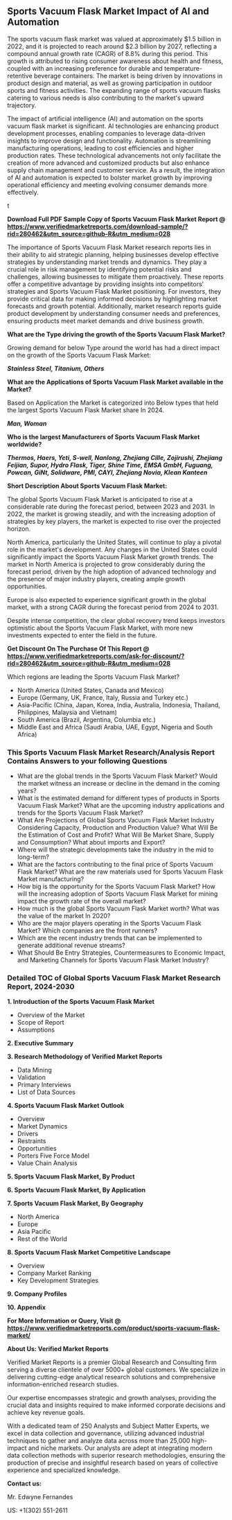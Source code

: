 <h2>Sports Vacuum Flask Market Impact of AI and Automation</h2><p>The sports vacuum flask market was valued at approximately $1.5 billion in 2022, and it is projected to reach around $2.3 billion by 2027, reflecting a compound annual growth rate (CAGR) of 8.8% during this period. This growth is attributed to rising consumer awareness about health and fitness, coupled with an increasing preference for durable and temperature-retentive beverage containers. The market is being driven by innovations in product design and material, as well as growing participation in outdoor sports and fitness activities. The expanding range of sports vacuum flasks catering to various needs is also contributing to the market's upward trajectory.</p><p>The impact of artificial intelligence (AI) and automation on the sports vacuum flask market is significant. AI technologies are enhancing product development processes, enabling companies to leverage data-driven insights to improve design and functionality. Automation is streamlining manufacturing operations, leading to cost efficiencies and higher production rates. These technological advancements not only facilitate the creation of more advanced and customized products but also enhance supply chain management and customer service. As a result, the integration of AI and automation is expected to bolster market growth by improving operational efficiency and meeting evolving consumer demands more effectively.</p>t</p><p id="" class=""><strong>Download Full PDF Sample Copy of Sports Vacuum Flask Market Report @ <a href="https://www.verifiedmarketreports.com/download-sample/?rid=280462&utm_source=github-R&utm_medium=028" target="_blank">https://www.verifiedmarketreports.com/download-sample/?rid=280462&utm_source=github-R&utm_medium=028</a></strong></p><p>The importance of&nbsp;Sports Vacuum Flask Market research reports lies in their ability to aid strategic planning, helping businesses develop effective strategies by understanding market trends and dynamics. They play a crucial role in risk management by identifying potential risks and challenges, allowing businesses to mitigate them proactively. These reports offer a competitive advantage by providing insights into competitors' strategies and Sports Vacuum Flask Market positioning. For investors, they provide critical data for making informed decisions by highlighting market forecasts and growth potential. Additionally, market research reports guide product development by understanding consumer needs and preferences, ensuring products meet market demands and drive business growth.</p><p><strong>What are the&nbsp;Type driving the growth of the Sports Vacuum Flask Market?</strong></p><p id="" class="">Growing demand for below Type around the world has had a direct impact on the growth of the Sports Vacuum Flask Market:</p><em><strong>Stainless Steel, Titanium, Others</strong></em></p><strong>What are the&nbsp;Applications&nbsp;of Sports Vacuum Flask Market available in the Market?</strong></p><p id="" class="">Based on Application the Market is categorized into Below types that held the largest Sports Vacuum Flask Market share In 2024.</p><em><strong>Man, Woman</strong></em></p><strong>Who is the largest Manufacturers of Sports Vacuum Flask Market worldwide?</strong></p><p><em><strong>Thermos, Haers, Yeti, S-well, Nanlong, Zhejiang Cille, Zojirushi, Zhejiang Feijian, Supor, Hydro Flask, Tiger, Shine Time, EMSA GmbH, Fuguang, Powcan, GiNt, Solidware, PMI, CAYI, Zhejiang Novia, Klean Kanteen</strong></em></p><p id="" class=""><strong>Short Description About Sports Vacuum Flask Market:</strong></p><p>The global Sports Vacuum Flask Market is anticipated to rise at a considerable rate during the forecast period, between 2023 and 2031. In 2022, the market is growing steadily, and with the increasing adoption of strategies by key players, the market is expected to rise over the projected horizon.</p><p>North America, particularly the United States, will continue to play a pivotal role in the market's development. Any changes in the United States could significantly impact the Sports Vacuum Flask Market growth trends. The market in North America is projected to grow considerably during the forecast period, driven by the high adoption of advanced technology and the presence of major industry players, creating ample growth opportunities.</p><p>Europe is also expected to experience significant growth in the global market, with a strong CAGR during the forecast period from 2024 to 2031.</p><p>Despite intense competition, the clear global recovery trend keeps investors optimistic about the Sports Vacuum Flask Market, with more new investments expected to enter the field in the future.</p><p id="" class=""><strong>Get Discount On The Purchase Of This Report @ <a href="https://www.verifiedmarketreports.com/ask-for-discount/?rid=280462&utm_source=github-R&utm_medium=028" target="_blank">https://www.verifiedmarketreports.com/ask-for-discount/?rid=280462&utm_source=github-R&utm_medium=028</a></strong></p>Which regions are leading the Sports Vacuum Flask Market?</p><ul><li>North America (United States, Canada and Mexico)</li><li>Europe (Germany, UK, France, Italy, Russia and Turkey etc.)</li><li>Asia-Pacific (China, Japan, Korea, India, Australia, Indonesia, Thailand, Philippines, Malaysia and Vietnam)</li><li>South America (Brazil, Argentina, Columbia etc.)</li><li>Middle East and Africa (Saudi Arabia, UAE, Egypt, Nigeria and South Africa)</li></ul><h3 id="" class="">This Sports Vacuum Flask Market Research/Analysis Report Contains Answers to your following Questions</h3><ul><li>What are the global trends in the Sports Vacuum Flask Market? Would the market witness an increase or decline in the demand in the coming years?</li><li>What is the estimated demand for different types of products in Sports Vacuum Flask Market? What are the upcoming industry applications and trends for the Sports Vacuum Flask Market?</li><li>What Are Projections of Global Sports Vacuum Flask Market Industry Considering Capacity, Production and Production Value? What Will Be the Estimation of Cost and Profit? What Will Be Market Share, Supply and Consumption? What about imports and Export?</li><li>Where will the strategic developments take the industry in the mid to long-term?</li><li>What are the factors contributing to the final price of Sports Vacuum Flask Market? What are the raw materials used for Sports Vacuum Flask Market manufacturing?</li><li>How big is the opportunity for the Sports Vacuum Flask Market? How will the increasing adoption of Sports Vacuum Flask Market for mining impact the growth rate of the overall market?</li><li>How much is the global Sports Vacuum Flask Market worth? What was the value of the market In 2020?</li><li>Who are the major players operating in the Sports Vacuum Flask Market? Which companies are the front runners?</li><li>Which are the recent industry trends that can be implemented to generate additional revenue streams?</li><li>What Should Be Entry Strategies, Countermeasures to Economic Impact, and Marketing Channels for Sports Vacuum Flask Market Industry?</li></ul><h3 id="" class="">Detailed TOC of Global Sports Vacuum Flask Market Research Report, 2024-2030</h3><p id="" class=""><strong>1. Introduction of the Sports Vacuum Flask Market</strong></p><ul><li>Overview of the Market</li><li>Scope of Report</li><li>Assumptions</li></ul><p id="" class=""><strong>2. Executive Summary</strong></p><p id="" class=""><strong>3. Research Methodology of Verified Market Reports</strong></p><ul><li>Data Mining</li><li>Validation</li><li>Primary Interviews</li><li>List of Data Sources</li></ul><p id="" class=""><strong>4. Sports Vacuum Flask Market Outlook</strong></p><ul><li>Overview</li><li>Market Dynamics</li><li>Drivers</li><li>Restraints</li><li>Opportunities</li><li>Porters Five Force Model</li><li>Value Chain Analysis</li></ul><p id="" class=""><strong>5. Sports Vacuum Flask Market, By Product</strong></p><p id="" class=""><strong>6. Sports Vacuum Flask Market, By Application</strong></p><p id="" class=""><strong>7. Sports Vacuum Flask Market, By Geography</strong></p><ul><li>North America</li><li>Europe</li><li>Asia Pacific</li><li>Rest of the World</li></ul><p id="" class=""><strong>8. Sports Vacuum Flask Market Competitive Landscape</strong></p><ul><li>Overview</li><li>Company Market Ranking</li><li>Key Development Strategies</li></ul><p id="" class=""><strong>9. Company Profiles</strong></p><p id="" class=""><strong>10. Appendix</strong></p><p id="" class=""><strong>For More Information or Query, Visit @ <a href="https://www.verifiedmarketreports.com/product/sports-vacuum-flask-market/" target="_blank">https://www.verifiedmarketreports.com/product/sports-vacuum-flask-market/</a></strong></p><p id="" class=""><strong>About Us: Verified Market Reports</strong></p><p id="" class="">Verified Market Reports is a premier Global Research and Consulting firm serving a diverse clientele of over 5000+ global customers. We specialize in delivering cutting-edge analytical research solutions and comprehensive information-enriched research studies.</p><p id="" class="">Our expertise encompasses strategic and growth analyses, providing the crucial data and insights required to make informed corporate decisions and achieve key revenue goals.</p><p id="" class="">With a dedicated team of 250 Analysts and Subject Matter Experts, we excel in data collection and governance, utilizing advanced industrial techniques to gather and analyze data across more than 25,000 high-impact and niche markets. Our analysts are adept at integrating modern data collection methods with superior research methodologies, ensuring the production of precise and insightful research based on years of collective experience and specialized knowledge.</p><p id="" class=""><strong>Contact us:</strong></p><p id="" class="">Mr. Edwyne Fernandes</p><p id="" class="">US: +1(302) 551-2611</p>